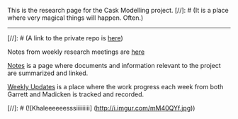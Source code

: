 This is the research page for the Cask Modelling project. 
[//]: # (It is a place where very magical things will happen. Often.) 
***
[//]: # (A link to the private repo is
[here](https://github.com/munkm/caskmodels_private))

Notes from weekly research meetings are [here](./Meeting-Notes.md)

[Notes](./Notes.md) is a page where documents and information relevant to the project are summarized and linked. 

[Weekly Updates](./Weekly-Updates.md) is a place where the work progress each week from both Garrett and Madicken is tracked and recorded.

[//]: # (![Khaleeeeeesssiiiiiiiii]
(http://i.imgur.com/mM40QYf.jpg))
 
